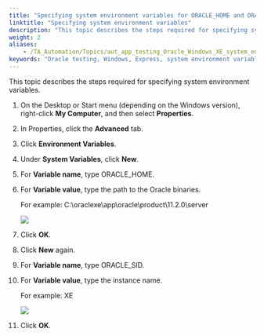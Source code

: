 ```yaml
--- 
title: "Specifying system environment variables for ORACLE_HOME and ORACLE_SID"
linktitle: "Specifying system environment variables"
description: "This topic describes the steps required for specifying system environment variables."
weight: 2
aliases: 
    - /TA_Automation/Topics/aut_app_testing_Oracle_Windows_XE_system_environment_variables.html
keywords: "Oracle testing, Windows, Express, system environment variables, Oracle, system environment variables, Oracle testing, Express, system environment variables, Oracle, Express, database testing, Oracle, Windows, XE, Oracle testing, XE, Oracle, XE, Oracle, Windows, system environment variables"
---
```


This topic describes the steps required for specifying system environment variables.

1.  On the Desktop or Start menu \(depending on the Windows version\), right-click **My Computer**, and then select **Properties**.

2.  In Properties, click the **Advanced** tab.

3.  Click **Environment Variables**.

4.  Under **System Variables**, click **New**.

5.  For **Variable name**, type ORACLE\_HOME.

6.  For **Variable value**, type the path to the Oracle binaries.

    For example: C:\\oraclexe\\app\\oracle\\product\\11.2.0\\server

    ![](/images/TA_Automation/Images/oracleHome_var.png)

7.  Click **OK**.

8.  Click **New** again.

9.  For **Variable name**, type ORACLE\_SID.

10. For **Variable value**, type the instance name.

    For example: XE

    ![](/images/TA_Automation/Images/oracleSID_var.png)

11. Click **OK**.





